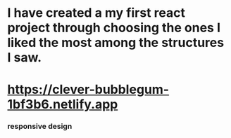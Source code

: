 # I have created a my first react project through choosing the ones I liked the most among the structures I saw.
# https://clever-bubblegum-1bf3b6.netlify.app

### responsive design
